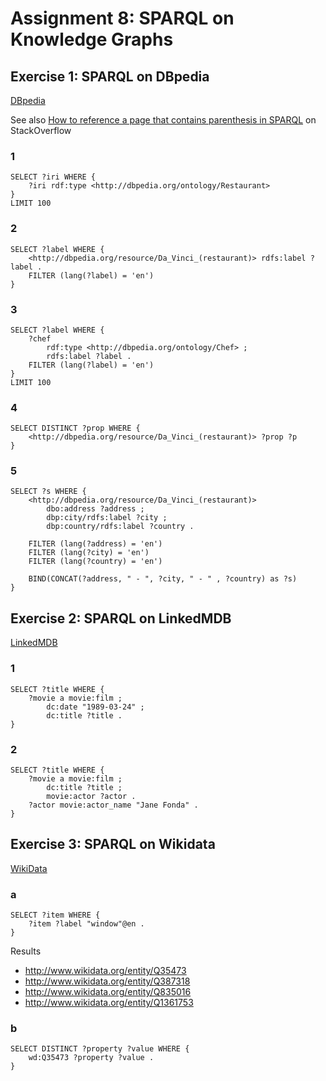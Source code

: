# Assignment 8: SPARQL on Knowledge Graphs

## Exercise 1: SPARQL on DBpedia

[DBpedia](http://dbpedia.org/sparql)

See also [How to reference a page that contains parenthesis in SPARQL](https://stackoverflow.com/questions/31384952/how-to-reference-a-page-that-contains-parenthesis-in-sparql) on StackOverflow

### 1

    SELECT ?iri WHERE {
        ?iri rdf:type <http://dbpedia.org/ontology/Restaurant>
    }
    LIMIT 100


### 2

    SELECT ?label WHERE {
        <http://dbpedia.org/resource/Da_Vinci_(restaurant)> rdfs:label ?label .
        FILTER (lang(?label) = 'en')
    }


### 3

    SELECT ?label WHERE {
        ?chef
            rdf:type <http://dbpedia.org/ontology/Chef> ;
            rdfs:label ?label .
        FILTER (lang(?label) = 'en')
    }
    LIMIT 100


### 4

    SELECT DISTINCT ?prop WHERE {
        <http://dbpedia.org/resource/Da_Vinci_(restaurant)> ?prop ?p
    }

### 5

    SELECT ?s WHERE {
        <http://dbpedia.org/resource/Da_Vinci_(restaurant)>
            dbo:address ?address ;
            dbp:city/rdfs:label ?city ;
            dbp:country/rdfs:label ?country .

        FILTER (lang(?address) = 'en')
        FILTER (lang(?city) = 'en')
        FILTER (lang(?country) = 'en')

        BIND(CONCAT(?address, " - ", ?city, " - " , ?country) as ?s)
    }

## Exercise 2: SPARQL on LinkedMDB

[LinkedMDB](http://data.linkedmdb.org/snorql)

### 1

    SELECT ?title WHERE {
        ?movie a movie:film ;
            dc:date "1989-03-24" ;
            dc:title ?title .
    }

### 2

    SELECT ?title WHERE {
        ?movie a movie:film ;
            dc:title ?title ;
            movie:actor ?actor .
        ?actor movie:actor_name "Jane Fonda" .
    }

## Exercise 3: SPARQL on Wikidata

[WikiData](https://query.wikidata.org/)

### a

    SELECT ?item WHERE {
        ?item ?label "window"@en .
    }

Results

* http://www.wikidata.org/entity/Q35473
* http://www.wikidata.org/entity/Q387318
* http://www.wikidata.org/entity/Q835016
* http://www.wikidata.org/entity/Q1361753

### b

    SELECT DISTINCT ?property ?value WHERE {
        wd:Q35473 ?property ?value .
    }
